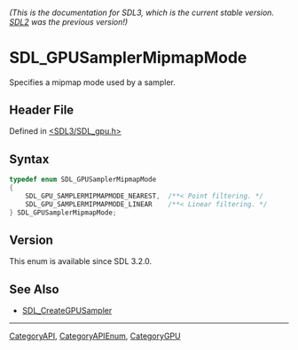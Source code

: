 ###### (This is the documentation for SDL3, which is the current stable version. [SDL2](https://wiki.libsdl.org/SDL2/) was the previous version!)
# SDL_GPUSamplerMipmapMode

Specifies a mipmap mode used by a sampler.

## Header File

Defined in [<SDL3/SDL_gpu.h>](https://github.com/libsdl-org/SDL/blob/main/include/SDL3/SDL_gpu.h)

## Syntax

```c
typedef enum SDL_GPUSamplerMipmapMode
{
    SDL_GPU_SAMPLERMIPMAPMODE_NEAREST,  /**< Point filtering. */
    SDL_GPU_SAMPLERMIPMAPMODE_LINEAR    /**< Linear filtering. */
} SDL_GPUSamplerMipmapMode;
```

## Version

This enum is available since SDL 3.2.0.

## See Also

- [SDL_CreateGPUSampler](SDL_CreateGPUSampler)

----
[CategoryAPI](CategoryAPI), [CategoryAPIEnum](CategoryAPIEnum), [CategoryGPU](CategoryGPU)

